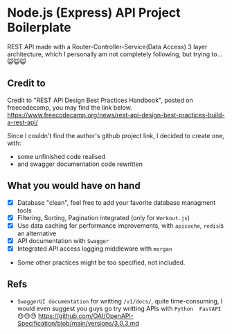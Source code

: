 # Node.js (Express) API Project Boilerplate
REST API made with a Router-Controller-Service(Data Access) 3 layer architecture, which I personally am not completely following, but trying to... 😺😺😺
## Credit to
Credit to "REST API Design Best Practices Handbook", posted on freecodecamp, you may find the link below.
https://www.freecodecamp.org/news/rest-api-design-best-practices-build-a-rest-api/

Since I couldn't find the author's github project link, I decided to create one, with:
- some unfinished code realised
- and swagger documentation code rewritten

## What you would have on hand
- [x] Database "clean", feel free to add your favorite database managment tools
- [x]  Filtering, Sorting, Pagination integrated (only for ```Workout.js```)
- [x] Use data caching for performance improvements, with ```apicache```, ```redis```is an alternative
- [x]  API documentation with ```Swagger``` 
- [x] Integrated API access logging middleware with ```morgan```
- Some other practices might be too specified, not included.

## Refs
- ```SwaggerUI documentation``` for writting ```/v1/docs/```, quite time-consuming, I would even suggest you guys go try writting APIs with ```Python  FastAPI ``` 😓😓😓 https://github.com/OAI/OpenAPI-Specification/blob/main/versions/3.0.3.md